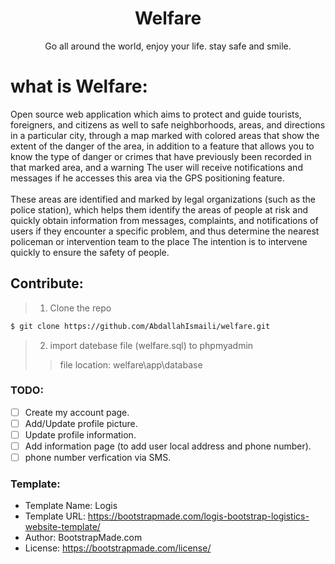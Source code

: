 <h1 align="center" >Welfare</h1>
<p align="center">Go all around the world, enjoy your life. stay safe and smile.</p> 

# what is Welfare:
Open source web application which aims to protect and guide tourists, foreigners, and citizens as well to safe neighborhoods, areas, and directions in a particular city, through a map marked with colored areas that show the extent of the danger of the area, in addition to a feature that allows you to know the type of danger or crimes that have previously been recorded in that marked area, and a warning The user will receive notifications and messages if he accesses this area via the GPS positioning feature. 
<br>
<br>
These areas are identified and marked by legal organizations (such as the police station), which helps them identify the areas of people at risk and quickly obtain information from messages, complaints, and notifications of users if they encounter a specific problem, and thus determine the nearest policeman or intervention team to the place The intention is to intervene quickly to ensure the safety of people.

## Contribute:
> 1. Clone the repo

```bash
$ git clone https://github.com/AbdallahIsmaili/welfare.git
```

> 2. import datebase file (welfare.sql) to phpmyadmin
> > file location: welfare\app\database


 ### TODO:
 
- [ ] Create my account page.
- [ ] Add/Update profile picture.
- [ ] Update profile information.
- [ ] Add information page (to add user local address and phone number).
- [ ] phone number verfication via SMS.

### Template: 
- Template Name: Logis
- Template URL: https://bootstrapmade.com/logis-bootstrap-logistics-website-template/
- Author: BootstrapMade.com
- License: https://bootstrapmade.com/license/
